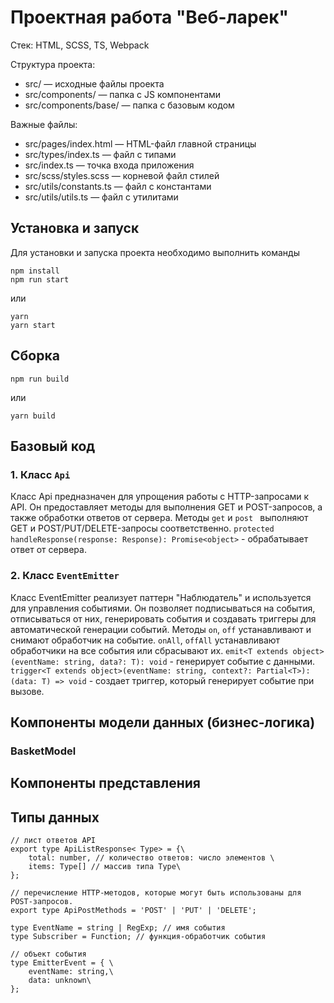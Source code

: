 # Проектная работа "Веб-ларек"

Стек: HTML, SCSS, TS, Webpack

Структура проекта:
- src/ — исходные файлы проекта
- src/components/ — папка с JS компонентами
- src/components/base/ — папка с базовым кодом

Важные файлы:
- src/pages/index.html — HTML-файл главной страницы
- src/types/index.ts — файл с типами
- src/index.ts — точка входа приложения
- src/scss/styles.scss — корневой файл стилей
- src/utils/constants.ts — файл с константами
- src/utils/utils.ts — файл с утилитами

## Установка и запуск
Для установки и запуска проекта необходимо выполнить команды

```
npm install
npm run start
```

или

```
yarn
yarn start
```
## Сборка

```
npm run build
```

или

```
yarn build
```
## Базовый код
### 1. Класс ```Api```
Класс Api предназначен для упрощения работы с HTTP-запросами к API. Он предоставляет методы для выполнения GET и POST-запросов, а также обработки ответов от сервера.
Методы ```get``` и ```post ``` выполняют GET и POST/PUT/DELETE-запросы соответственно.
```protected handleResponse(response: Response): Promise<object>``` - обрабатывает ответ от сервера.

### 2. Класс ```EventEmitter```
Класс EventEmitter реализует паттерн "Наблюдатель" и используется для управления событиями. Он позволяет подписываться на события, отписываться от них, генерировать события и создавать триггеры для автоматической генерации событий.
Методы ```on```, ```off``` устанавливают и снимают обработчик на событие. ```onAll```, ```offAll``` устанавливают обработчики на все события или сбрасывают их.
```emit<T extends object>(eventName: string, data?: T): void``` - генерирует событие с данными.
```trigger<T extends object>(eventName: string, context?: Partial<T>): (data: T) => void``` - создает триггер, который генерирует событие при вызове.


## Компоненты модели данных (бизнес-логика)
### BasketModel


## Компоненты представления
## Типы данных
```
// лист ответов API
export type ApiListResponse< Type> = {\
    total: number, // количество ответов: число элементов \
    items: Type[] // массив типа Type\
};

// перечисление HTTP-методов, которые могут быть использованы для POST-запросов.
export type ApiPostMethods = 'POST' | 'PUT' | 'DELETE';

type EventName = string | RegExp; // имя события
type Subscriber = Function; // функция-обработчик события

// объект события
type EmitterEvent = { \
    eventName: string,\
    data: unknown\
};
```